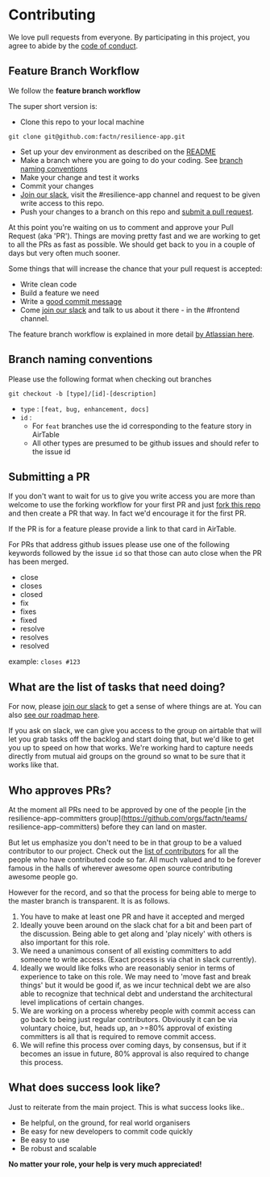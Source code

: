 # Contributing

We love pull requests from everyone. By participating in this project, you
agree to abide by the [code of conduct].

[code of conduct]: /CODE_OF_CONDUCT.md

## Feature Branch Workflow 

We follow the **feature branch workflow** 

The super short version is:
- Clone this  repo to your local machine
```
git clone git@github.com:factn/resilience-app.git
```
- Set up your dev environment as described on the [README](https://github.com/factn/resilience-app/blob/master/README.md)
- Make a branch where you are going to do your coding. See [branch naming conventions](#branch-naming-conventions)
- Make your change and test it works
- Commit your changes
- [Join our slack],  visit the #resilience-app channel and request to be given write access to this repo.
- Push your changes to a branch on this repo and [submit a pull request](#submitting-a-pr).

At this point you're waiting on us to comment and approve your Pull Request (aka 'PR'). Things are moving pretty fast and we are working to get to all the PRs as fast as possible. We should get back to you in a couple of days but very often much sooner.

Some things that will increase the chance that your pull request is accepted:

* Write clean code 
* Build a feature we need
* Write a [good commit message][commit]
* Come [join our slack] and talk to us about it there - in the #frontend channel.

The feature branch workflow is explained in more detail [by Atlassian here].

[commit]: http://tbaggery.com/2008/04/19/a-note-about-git-commit-messages.html
[pr]: https://github.com/factn/resilience-app/compare
[by Atlassian here]: https://www.atlassian.com/git/tutorials/comparing-workflows/feature-branch-workflow
[readme]: https://github.com/factn/resilience-app/blob/master/README.md
[join our slack]: https://join.slack.com/t/coronadonor/shared_invite/zt-cwm4b79c-12NHPqGWbzZ1aR5geyME1g

## Branch naming conventions

Please use the following format when checking out branches

```
git checkout -b [type]/[id]-[description]
```

- `type` : `[feat, bug, enhancement, docs]`
- `id` : 
    - For `feat` branches use the id corresponding to the feature story in AirTable
    - All other types are presumed to be github issues and should refer to the issue id

## Submitting a PR

If you don't want to wait for us to give you write access you are more than welcome to use the forking workflow for your first PR and just [fork this repo](https://guides.github.com/activities/forking/) and then create a PR that way.
In fact we'd encourage it for the first PR.

If the PR is for a feature please provide a link to that card in AirTable.

For PRs that address github issues please use one of the following keywords followed by the issue `id` so that those can auto close when the PR has been merged.

- close
- closes
- closed
- fix
- fixes
- fixed
- resolve
- resolves
- resolved

example: `closes #123`

## What are the list of tasks that need doing?

For now, please [join our slack] to get a sense of where things are at. You can also [see our roadmap here](https://airtable.com/invite/l?inviteId=invAIFQQVcucfXfWx&inviteToken=a9ca21ad9b07a25b40d520f6c43855b006dd83b61cdccbb38799dcac551a4b0d). 

If you ask on slack, we can give you access to the group on airtable that will let you grab tasks off the backlog and start doing that, but we'd like to get you up to speed on how that works. We're working hard to capture needs directly from mutual aid groups on the ground so wnat to be sure that it works like that.

## Who approves PRs?

At the moment all PRs need to be approved by one of the people [in the resilience-app-committers group](https://github.com/orgs/factn/teams/ resilience-app-committers) before they can land on master.

But let us emphasize you don't need to be in that group to be a valued contributor to our project. Check out the [list of contributors](https://github.com/factn/resilience-app/graphs/contributors) for all the people who have contributed code so far. All much valued and to be forever famous in the halls of wherever awesome open source contributing awesome people go.

However for the record, and so that the process for being able to merge to the master branch is transparent. It is as follows.

1. You have to make at least one PR and have it accepted and merged 
2. Ideally youve been around on the slack chat for a bit and been part of the discussion. Being able to get along and 'play nicely' with others is also important for this role.
3. We need a unanimous consent of all existing committers to add someone to write access. (Exact process is via chat in slack currently).
4. Ideally we would like folks who are reasonably senior in terms of experience to take on this role. We may need to 'move fast and break things' but it would be good if, as we incur technical debt we are also able to recognize that technical debt and understand the architectural level implications of certain changes. 
5. We are working on a process whereby people with commit access can go back to being just regular contributors. Obviously it can be via voluntary choice, but, heads up, an >=80% approval of existing committers is all that is required to remove commit access.
6. We will refine this process over coming days, by consensus, but if it becomes an issue in future, 80% approval is also required to change this process.


## What does success look like?

Just to reiterate from the main project. This is what success looks like..

- Be helpful, on the ground, for real world organisers
- Be easy for new developers to commit code quickly
- Be easy to use
- Be robust and scalable

**No matter your role, your help is very much appreciated!**


